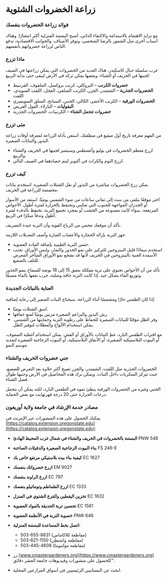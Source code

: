 # زراعة الخضروات الشتوية

### فوائد زراعة الخضروات بنفسك

مع تزايد الاهتمام بالاستدامة والاكتفاء الذاتي، أصبح البستنة المنزلية أكثر انتشارًا. وهناك أسباب أخرى مثل الشعور بالرضا الشخصي، وتوفر الأصناف، والجوانب الاقتصادية، تدفع الناس لزراعة خضرواتهم بأنفسهم.

### ماذا تزرع

غرب سلسلة جبال كاسكيدز، هناك العديد من الخضروات التي يمكن زراعتها في الصيف لجنيها في الخريف أو الشتاء، وبعضها يمكن تركه في الأرض ليبقى حتى بداية الربيع:

- **خضروات الكرنب** – البروكلي، كرنب بروكسل، الملفوف، القرنبيط
- **الخضروات الجذرية** – الشمندر، الجزر، الكرنب السلقي، الفجل، اللفت السويدي، اللفت
- **الخضروات الورقية** – الكرنب الأخضر، الكالي، الخس، السبانخ، السلق السويسري
- **البقوليات** – البازلاء، الفول العريض
- **خضروات تتحمل الشتاء** – الكرنبيات، الخضروات الجذرية

### متى تزرع

من المهم معرفة تاريخ أول صقيع في منطقتك. استعن بأدلة الزراعة لمعرفة أوقات زراعة البذور والنباتات الصغيرة.

- ازرع معظم الخضروات في يوليو وأغسطس وسبتمبر لجنيها في الخريف والشتاء والربيع.
- ازرع الثوم والكراث في أكتوبر ليتم حصادهما في الصيف التالي.

### كيف تزرع


يمكن زرع الخضروات مباشرة من البذور أو نقل الشتلات الصغيرة. استخدم نباتات مخصصة للزراعة في الخريف.


اختر موقعًا يتلقى من ست إلى ثماني ساعات من ضوء الشمس يوميًا. استفد من الأسوار أو الجدران المواجهة للجنوب التي تعكس وتحتفظ بالحرارة لفترة أطول. الأحواض المرتفعة، سواء كانت مصنوعة من الخشب أو بمجرد تجميع التربة، تحتفظ بالدفء لفترة أطول وتدفأ مبكرًا في الربيع.

تأكد أن موقعك محمي من الرياح القوية وأن التربة جيدة التصريف.


جهز التربة بإزالة الحجارة والأعشاب الضارة وأضف التعديلات اللازمة.

- حسن التربة الطينية بإضافة المادة العضوية.
- استخدم سمادًا قليل النيتروجين للتركيز على نمو الجذور والثمار، وليس الأوراق. تجنب الأسمدة الغنية بالنيتروجين في الخريف لأنها قد تشجع نمو الأوراق المتأخر المعرض للتلف بالصقيع.

تأكد من أن الأحواض تحتوي على تربة مفككة بعمق 15 إلى 18 بوصة للسماح بنمو الجذور وتوزيع الماء بشكل جيد. إذا كانت التربة جافة وصلبة، جرب نقعها بالماء مسبقًا.

### العناية بالنباتات الجديدة

إذا كان الطقس حارًا ومشمسًا أثناء الزراعة، سيحتاج النبات الصغير إلى رعاية إضافية:

- اسقِ الشتلات يوميًا.
- رش البذور والبراعم الصغيرة مرتين يوميًا لمنع جفافها.
- وفر الظل مؤقتًا للنباتات الصغيرة للحفاظ على رطوبة التربة وحمايتها من الشمس. يمكن استخدام الألواح والمظلات لتوفير الظل.

مع اقتراب الطقس البارد، غطِ النباتات بالأوراق أو القش. يمكن استخدام أغطية الصفوف، أو البيوت البلاستيكية الصغيرة، أو الأنفاق البلاستيكية، أو البيوت الزجاجية الصغيرة لتمديد موسم النمو.

### جني خضروات الخريف والشتاء

الخضروات الجذرية مثل اللفت، الشمندر، والجزر تصبح أكثر حلاوة بعد التعرض للصقيع، حيث تتركز السكريات داخل النبات. ويمكن ترك هذه المحاصيل في الأرض وجنيها طوال فصل الشتاء.

الخس وغيره من الخضروات الورقية يبطئ نموه في الطقس البارد، لكنه يمكن أن يتحمل درجات الحرارة حتى 20 درجة فهرنهايت مع بعض الحماية.

### مصادر خدمة الإرشاد في جامعة ولاية أوريغون

يمكنك الحصول على هذه المنشورات عبر الإنترنت في [https://catalog.extension.oregonstate.edu](https://catalog.extension.oregonstate.edu):

- **البستنة بالخضروات في الخريف والشتاء في شمال غرب المحيط الهادئ** PNW 548
- **بناء البيوت الزجاجية الصغيرة والدفيئات الساخنة** FS 246-E
- **كيفية بناء بيت بلاستيكي مرتفع خاص بك** EC 1627
- **ازرع خضرواتك بنفسك** EM 9027
- **ازرع الراوند بنفسك** EC 797
- **ازرع الطماطم وتوماتيلو بنفسك** EC 1333
- **تخزين اليقطين والقرع الشتوي في المنزل** EC 1632
- **تحسين تربة الحديقة بالمواد العضوية** EC 1561
- **خصوبة التربة في الأنظمة العضوية** PNW 646


- **اتصل بخط المساعدة للبستنة المنزلية:**
  - 503-655-8631 (مقاطعة كلاكاماس)
  - 503-821-1150 (مقاطعة واشنطن)
  - 503-445-4608 (مقاطعة مولتنوما)
- زر [www.cmastergardeners.org](https://www.cmastergardeners.org) للحصول على منشورات وفيديوهات جامعة العشر دقائق™.
- ابحث عن البستانيين الرئيسيين في أسواق المزارعين المحلية.
